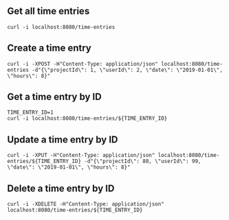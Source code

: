 
## Get all time entries
```shell script
curl -i localhost:8080/time-entries
```

## Create a time entry
```shell script
curl -i -XPOST -H"Content-Type: application/json" localhost:8080/time-entries -d"{\"projectId\": 1, \"userId\": 2, \"date\": \"2019-01-01\", \"hours\": 8}"
```
## Get a time entry by ID
```shell script
TIME_ENTRY_ID=1
curl -i localhost:8080/time-entries/${TIME_ENTRY_ID}
```

## Update a time entry by ID
```shell script
curl -i -XPUT -H"Content-Type: application/json" localhost:8080/time-entries/${TIME_ENTRY_ID} -d"{\"projectId\": 88, \"userId\": 99, \"date\": \"2019-01-01\", \"hours\": 8}"
```

## Delete a time entry by ID
```shell script
curl -i -XDELETE -H"Content-Type: application/json" localhost:8080/time-entries/${TIME_ENTRY_ID}
```
